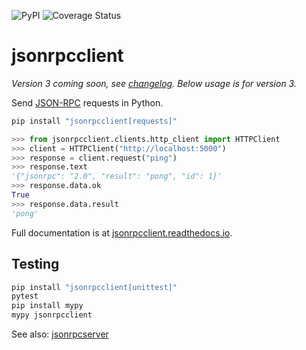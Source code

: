 ![PyPI](https://img.shields.io/pypi/v/jsonrpcclient.svg)
![Coverage Status](https://coveralls.io/repos/github/bcb/jsonrpcclient/badge.svg?branch=master)

# jsonrpcclient

*Version 3 coming soon, see
[changelog](https://github.com/bcb/jsonrpcclient/blob/master/CHANGELOG.md).
Below usage is for version 3.*

Send [JSON-RPC](http://www.jsonrpc.org/) requests in Python.

```sh
pip install "jsonrpcclient[requests]"
```

```python
>>> from jsonrpcclient.clients.http_client import HTTPClient
>>> client = HTTPClient("http://localhost:5000")
>>> response = client.request("ping")
>>> response.text
'{"jsonrpc": "2.0", "result": "pong", "id": 1}'
>>> response.data.ok
True
>>> response.data.result
'pong'
```

Full documentation is at [jsonrpcclient.readthedocs.io](https://jsonrpcclient.readthedocs.io/).

## Testing

```sh
pip install "jsonrpcclient[unittest]"
pytest
pip install mypy
mypy jsonrpcclient
```

See also: [jsonrpcserver](https://github.com/bcb/jsonrpcserver)
